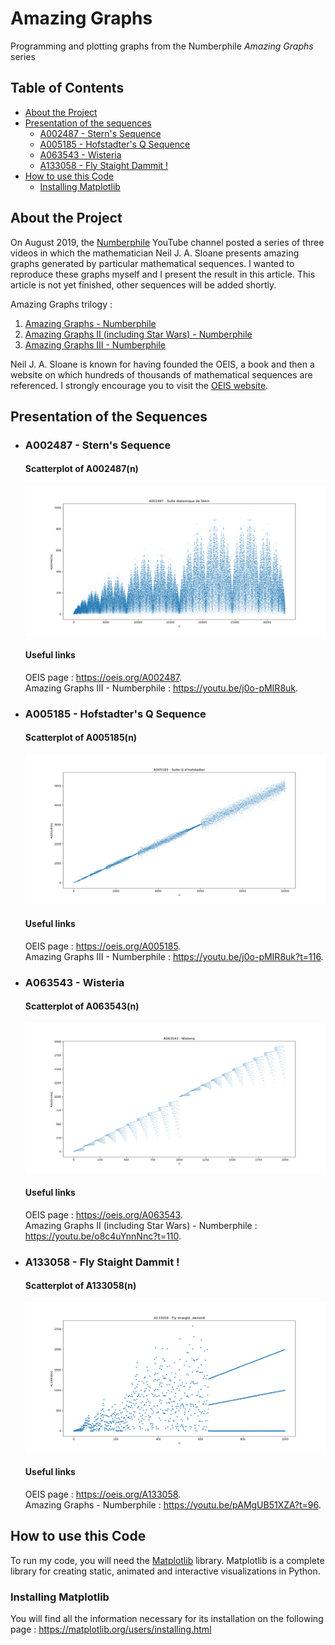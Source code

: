 # Amazing Graphs

Programming and plotting graphs from the Numberphile *Amazing Graphs* series

## Table of Contents

* [About the Project](#about-the-project)
* [Presentation of the sequences](#presentation-of-the-sequences)
  * [A002487 - Stern's Sequence](#a002487---sterns-sequence)
  * [A005185 - Hofstadter's Q Sequence](#a005185---hofstadters-q-sequence)
  * [A063543 - Wisteria](#a063543---wisteria)
  * [A133058 - Fly Staight Dammit !](#a133058---fly-staight-dammit-!)
* [How to use this Code](#how-to-use-this-code)
  * [Installing Matplotlib](#installing-matplotlib)

## About the Project

On August 2019, the [Numberphile](https://www.youtube.com/user/numberphile/) YouTube channel posted a series of three videos in which the mathematician Neil J. A. Sloane presents amazing graphs generated by particular mathematical sequences.
I wanted to reproduce these graphs myself and I present the result in this article. This article is not yet finished, other sequences will be added shortly.

Amazing Graphs trilogy :
  
  1. [Amazing Graphs - Numberphile](https://youtu.be/pAMgUB51XZA)
  2. [Amazing Graphs II (including Star Wars) - Numberphile](https://youtu.be/o8c4uYnnNnc)
  3. [Amazing Graphs III - Numberphile](https://youtu.be/j0o-pMIR8uk)

Neil J. A. Sloane is known for having founded the OEIS, a book and then a website on which hundreds of thousands of mathematical sequences are referenced. I strongly encourage you to visit the [OEIS website](https://oeis.org/).

## Presentation of the Sequences

* ### A002487 - Stern's Sequence

  #### Scatterplot of A002487(n)
  
  ![A002487](illustration_images/A002487.png)
  
  #### Useful links
  
  OEIS page : <https://oeis.org/A002487>.  
  Amazing Graphs III - Numberphile : <https://youtu.be/j0o-pMIR8uk>.
  
* ### A005185 - Hofstadter's Q Sequence
  
  #### Scatterplot of A005185(n)
  
  ![A005185](illustration_images/A005185.png)
  
  #### Useful links

  OEIS page : <https://oeis.org/A005185>.  
  Amazing Graphs III - Numberphile : <https://youtu.be/j0o-pMIR8uk?t=116>.
  
* ### A063543 - Wisteria
  
  #### Scatterplot of A063543(n)
  
  ![A063543](illustration_images/A063543.png)
  
  #### Useful links

  OEIS page : <https://oeis.org/A063543>.  
  Amazing Graphs II (including Star Wars) - Numberphile : <https://youtu.be/o8c4uYnnNnc?t=110>.

* ### A133058 - Fly Staight Dammit !
  
  #### Scatterplot of A133058(n)
  
  ![A133058](illustration_images/A133058.png)
  
  #### Useful links

  OEIS page : <https://oeis.org/A133058>.  
  Amazing Graphs - Numberphile : <https://youtu.be/pAMgUB51XZA?t=96>.
  
## How to use this Code

To run my code, you will need the [Matplotlib](https://matplotlib.org/) library. Matplotlib is a complete library for creating static, animated and interactive visualizations in Python.

### Installing Matplotlib

You will find all the information necessary for its installation on the following page : <https://matplotlib.org/users/installing.html>

